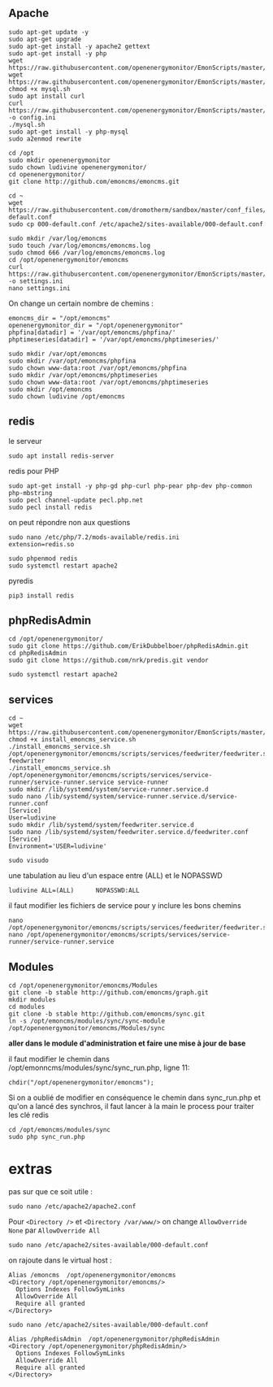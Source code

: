 ## Apache

```
sudo apt-get update -y
sudo apt-get upgrade
sudo apt-get install -y apache2 gettext
sudo apt-get install -y php
wget https://raw.githubusercontent.com/openenergymonitor/EmonScripts/master/install/mysql.sh
wget https://raw.githubusercontent.com/openenergymonitor/EmonScripts/master/install/load_config.sh
chmod +x mysql.sh
sudo apt install curl
curl https://raw.githubusercontent.com/openenergymonitor/EmonScripts/master/install/emonsd.config.ini -o config.ini
./mysql.sh
sudo apt-get install -y php-mysql
sudo a2enmod rewrite
```
```
cd /opt
sudo mkdir openenergymonitor
sudo chown ludivine openenergymonitor/
cd openenergymonitor/
git clone http://github.com/emoncms/emoncms.git
```

```
cd ~
wget https://raw.githubusercontent.com/dromotherm/sandbox/master/conf_files/newUbuntuForDataWork/000-default.conf
sudo cp 000-default.conf /etc/apache2/sites-available/000-default.conf
```

```
sudo mkdir /var/log/emoncms
sudo touch /var/log/emoncms/emoncms.log
sudo chmod 666 /var/log/emoncms/emoncms.log
cd /opt/openenergymonitor/emoncms
curl https://raw.githubusercontent.com/openenergymonitor/EmonScripts/master/defaults/emoncms/emonpi.settings.ini -o settings.ini
nano settings.ini
```
On change un certain nombre de chemins :
```
emoncms_dir = "/opt/emoncms"
openenergymonitor_dir = "/opt/openenergymonitor"
phpfina[datadir] = '/var/opt/emoncms/phpfina/'
phptimeseries[datadir] = '/var/opt/emoncms/phptimeseries/'
```

```
sudo mkdir /var/opt/emoncms
sudo mkdir /var/opt/emoncms/phpfina
sudo chown www-data:root /var/opt/emoncms/phpfina
sudo mkdir /var/opt/emoncms/phptimeseries
sudo chown www-data:root /var/opt/emoncms/phptimeseries
sudo mkdir /opt/emoncms
sudo chown ludivine /opt/emoncms
```
## redis
le serveur
```
sudo apt install redis-server
```
redis pour PHP
```
sudo apt-get install -y php-gd php-curl php-pear php-dev php-common php-mbstring
sudo pecl channel-update pecl.php.net
sudo pecl install redis
```
on peut répondre non aux questions

```
sudo nano /etc/php/7.2/mods-available/redis.ini
extension=redis.so

sudo phpenmod redis
sudo systemctl restart apache2
```
pyredis 
```
pip3 install redis
```

## phpRedisAdmin
```
cd /opt/openenergymonitor/
sudo git clone https://github.com/ErikDubbelboer/phpRedisAdmin.git
cd phpRedisAdmin
sudo git clone https://github.com/nrk/predis.git vendor
```

```
sudo systemctl restart apache2
```
## services

```
cd ~
wget https://raw.githubusercontent.com/openenergymonitor/EmonScripts/master/common/install_emoncms_service.sh
chmod +x install_emoncms_service.sh
./install_emoncms_service.sh /opt/openenergymonitor/emoncms/scripts/services/feedwriter/feedwriter.service feedwriter
./install_emoncms_service.sh /opt/openenergymonitor/emoncms/scripts/services/service-runner/service-runner.service service-runner
sudo mkdir /lib/systemd/system/service-runner.service.d
sudo nano /lib/systemd/system/service-runner.service.d/service-runner.conf
[Service]
User=ludivine
sudo mkdir /lib/systemd/system/feedwriter.service.d
sudo nano /lib/systemd/system/feedwriter.service.d/feedwriter.conf
[Service]
Environment='USER=ludivine'
```
```
sudo visudo
```
une tabulation au lieu d'un espace entre (ALL) et le NOPASSWD
```
ludivine ALL=(ALL)      NOPASSWD:ALL
```
il faut modifier les fichiers de service pour y inclure les bons chemins
```
nano /opt/openenergymonitor/emoncms/scripts/services/feedwriter/feedwriter.service
nano /opt/openenergymonitor/emoncms/scripts/services/service-runner/service-runner.service
```
## Modules

```
cd /opt/openenergymonitor/emoncms/Modules
git clone -b stable http://github.com/emoncms/graph.git
mkdir modules
cd modules
git clone -b stable http://github.com/emoncms/sync.git
ln -s /opt/emoncms/modules/sync/sync-module /opt/openenergymonitor/emoncms/Modules/sync
```
**aller dans le module d'administration et faire une mise à jour de base**

il faut modifier le chemin dans /opt/emonncms/modules/sync/sync_run.php, ligne 11:
```
chdir("/opt/openenergymonitor/emoncms");
```
Si on a oublié de modifier en conséquence le chemin dans sync_run.php et qu'on a lancé des synchros, il faut lancer à la main le process pour traiter les clé redis
```
cd /opt/emoncms/modules/sync
sudo php sync_run.php
```

# extras

pas sur que ce soit utile :
```
sudo nano /etc/apache2/apache2.conf
```
Pour `<Directory />` et `<Directory /var/www/>` on change `AllowOverride None` par `AllowOverride All`

```
sudo nano /etc/apache2/sites-available/000-default.conf
```

on rajoute dans le virtual host :
```
Alias /emoncms  /opt/openenergymonitor/emoncms
<Directory /opt/openenergymonitor/emoncms/>
  Options Indexes FollowSymLinks
  AllowOverride All
  Require all granted
</Directory>
```

```
sudo nano /etc/apache2/sites-available/000-default.conf
```

```
Alias /phpRedisAdmin  /opt/openenergymonitor/phpRedisAdmin
<Directory /opt/openenergymonitor/phpRedisAdmin/>
  Options Indexes FollowSymLinks
  AllowOverride All
  Require all granted
</Directory>
```
